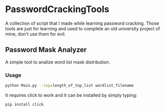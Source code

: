 # PasswordCrackingTools

A collection of script that I made while learning password cracking. Those tools are just for learning and used to complete an old university project of mine, don't use them for evil.

## Password Mask Analyzer

A simple tool to analize word list mask distribution.

### Usage

```bash
python Main.py --top=length_of_top_list wordlist_filename
```

It requires click to work and it can be installed by simply typing:

```bash
pip install click
```
